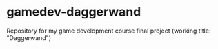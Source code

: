 # gamedev-daggerwand
Repository for my game development course final project (working title: "Daggerwand")

